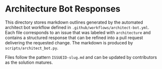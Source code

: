 # Architecture Bot Responses

This directory stores markdown outlines generated by the automated architect bot
workflow defined in `.github/workflows/architect-bot.yml`. Each file corresponds
to an issue that was labeled with `architecture` and contains a structured
response that can be refined into a pull request delivering the requested
change. The markdown is produced by `scripts/architect_bot.py`.

Files follow the pattern `ISSUEID-slug.md` and can be updated by contributors as
the solution matures.
